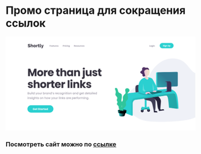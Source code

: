 # Промо страница для сокращения ссылок

![github.com/remnev-s/Supreme](src/images/Screenshot.png)

### Посмотреть сайт можно по [ссылке](shortly.mcdir.me)
